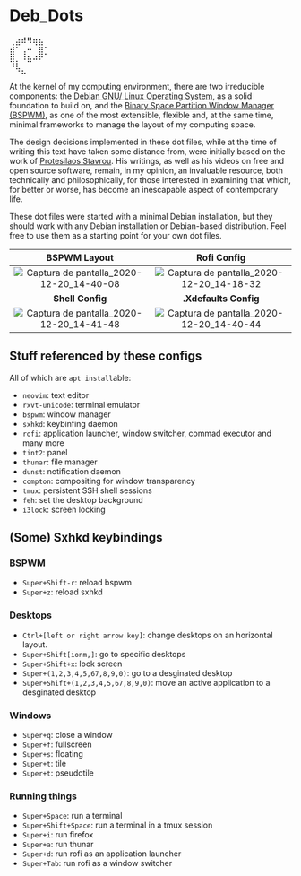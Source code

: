 # Deb_Dots
⢀⣴⠾⠻⢶⣦⠀  
⣾⠁⢠⠒⠀⣿⡁  
⢿⡄⠘⠷⠚⠋⠀  
⠈⠳⣄⠀⠀⠀
   
     


At the kernel of my computing environment, there are two irreducible components: the [Debian GNU/ Linux Operating System](https://www.debian.org/), as a solid foundation to build on, and the [Binary Space Partition Window Manager (BSPWM)](https://github.com/baskerville/bspwm), as one of the most extensible, flexible and, at the same time, minimal frameworks to manage the layout of my computing space.

  The design decisions implemented in these dot files, while at the time of writing this text have taken some distance from, were initially based on the work of [Protesilaos Stavrou](https://protesilaos.com/). His writings, as well as his videos on free and open source software, remain, in my opinion, an invaluable resource, both technically and philosophically, for those interested in examining that which, for better or worse, has become an inescapable aspect of contemporary life.
  
These dot files were started with a minimal Debian installation, but they should work with any Debian installation or Debian-based distribution. Feel free to use them as a starting point for your own dot files.
 
 **BSPWM Layout** | **Rofi Config**
:-------: | :-------:
![Captura de pantalla_2020-12-20_14-40-08](https://user-images.githubusercontent.com/64110504/102723982-b4920a80-42d1-11eb-82e5-f41e6cd6619f.png) | ![Captura de pantalla_2020-12-20_14-18-32](https://user-images.githubusercontent.com/64110504/102723968-9fb57700-42d1-11eb-95da-cdc61a88d3b9.png)
 **Shell Config** | **.Xdefaults Config**
![Captura de pantalla_2020-12-20_14-41-48](https://user-images.githubusercontent.com/64110504/102724008-d7242380-42d1-11eb-9b0d-145b00b0f997.png) | ![Captura de pantalla_2020-12-20_14-40-44](https://user-images.githubusercontent.com/64110504/102723996-c96e9e00-42d1-11eb-9319-7c51377a2416.png)

## Stuff referenced by these configs
All of which are `apt install`able:

- `neovim`: text editor
- `rxvt-unicode`: terminal emulator
- `bspwm`: window manager
- `sxhkd`: keybinfing daemon
- `rofi`: application launcher, window switcher, commad executor and many more
- `tint2`: panel
- `thunar`: file manager
- `dunst`: notification daemon
- `compton`: compositing for window transparency
- `tmux`: persistent SSH shell sessions
- `feh`: set the desktop background
- `i3lock`: screen locking


## (Some) Sxhkd keybindings

### BSPWM
- `Super+Shift-r`: reload bspwm
- `Super+z`: reload sxhkd

### Desktops
- `Ctrl+[left or right arrow key]`: change desktops on an horizontal layout.
- `Super+Shift[ionm,]`: go to specific desktops
- `Super+Shift+x`: lock screen
- `Super+(1,2,3,4,5,67,8,9,0)`: go to a desginated desktop
- `Super+Shift+(1,2,3,4,5,67,8,9,0)`: move an active application to a desginated desktop

### Windows
- `Super+q`: close a window
- `Super+f`: fullscreen
- `Super+s`: floating
- `Super+t`: tile
- `Super+t`: pseudotile

### Running things
- `Super+Space`: run a terminal
- `Super+Shift+Space`: run a terminal in a tmux session
- `Super+i`: run firefox
- `Super+a`: run thunar
- `Super+d`: run rofi as an application launcher
- `Super+Tab`: run rofi as a window switcher
